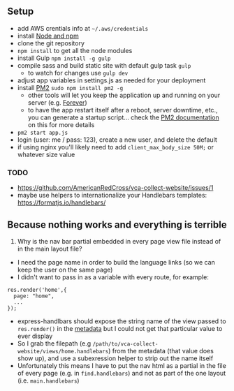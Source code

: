 ## Setup
- add AWS crentials info at `~/.aws/credentials`
- install [Node and npm](http://nodejs.org/)
- clone the git repository
- `npm install` to get all the node modules
- install Gulp `npm install -g gulp`
- compile sass and build static site with default gulp task `gulp`
  - to watch for changes use `gulp dev`
- adjust app variables in settings.js as needed for your deployment
- install [PM2](https://github.com/Unitech/pm2) `sudo npm install pm2 -g`
  - other tools will let you keep the application up and running on your server (e.g. [Forever](https://github.com/foreverjs/forever))
  - to have the app restart itself after a reboot, server downtime, etc., you can generate a startup script... check the [PM2 documentation](https://github.com/Unitech/pm2#startup-script-generation) on this for more details
- `pm2 start app.js`
- login (user: me / pass: 123), create a new user, and delete the default
- if using nginx you'll likely need to add `client_max_body_size 50M;` or whatever size value

### TODO
- https://github.com/AmericanRedCross/vca-collect-website/issues/1
- maybe use helpers to internationalize your Handlebars templates: https://formatjs.io/handlebars/

## Because nothing works and everything is terrible
1. Why is the nav bar partial embedded in every page view file instead of in the main layout file?
  - I need the page name in order to build the language links (so we can keep the user on the same page)
  - I didn't want to pass in as a variable with every route, for example:
  ```
  res.render('home',{
    page: "home",
    ...
  });
  ```
  - express-handlbars should expose the string name of the view passed to `res.render()` in the [metadata](https://github.com/ericf/express-handlebars#metadata) but I could not get that particular value to ever display
  - So I grab the filepath (e.g `/path/to/vca-collect-website/views/home.handlebars`) from the  metadata (that value does show up), and use a subexression helper to strip out the name itself
  - Unfortunately this means I have to put the nav html as a partial in the file of every page (e.g. in `find.handlebars`) and not as part of the one layout (i.e. `main.handlebars`)
